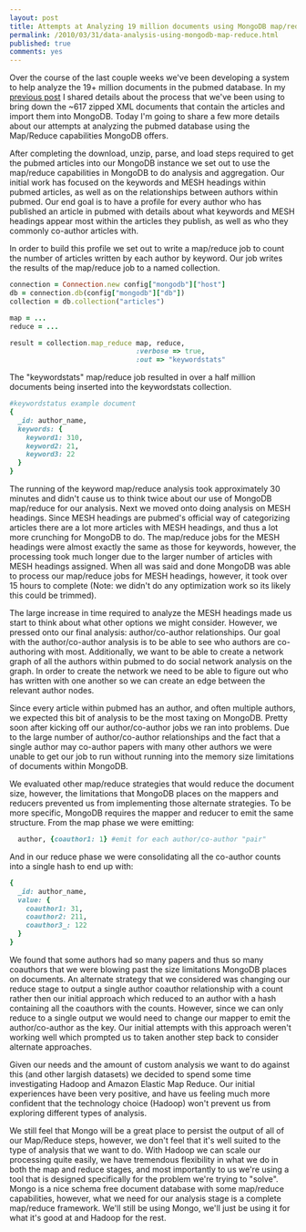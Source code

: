 ```yaml
---
layout: post
title: Attempts at Analyzing 19 million documents using MongoDB map/reduce
permalink: /2010/03/31/data-analysis-using-mongodb-map-reduce.html
published: true
comments: yes
---
```


Over the course of the last couple weeks we've been developing a system to help analyze the 19+ million documents in the pubmed database.  In my [previous post](/2010/03/18/large-scale-data-processing-with-mongodb.html) I shared details about the process that we've been using to bring down the ~617 zipped XML documents that contain the articles and import them into MongoDB.  Today I'm going to share a few more details about our attempts at analyzing the pubmed database using the Map/Reduce capabilities MongoDB offers.

After completing the download, unzip, parse, and load steps required to get the pubmed articles into our MongoDB instance we set out to use the map/reduce capabilities in MongoDB to do analysis and aggregation.  Our initial work has focused on the keywords and MESH headings within pubmed articles, as well as on the relationships between authors within pubmed.  Our end goal is to have a profile for every author who has published an article in pubmed with details about what keywords and MESH headings appear most within the articles they publish, as well as who they commonly co-author articles with.

In order to build this profile we set out to write a map/reduce job to count the number of articles written by each author by keyword.  Our job writes the results of the map/reduce job to a named collection.

``` ruby
connection = Connection.new config["mongodb"]["host"]
db = connection.db(config["mongodb"]["db"])
collection = db.collection("articles")

map = ...
reduce = ...

result = collection.map_reduce map, reduce, 
                               :verbose => true, 
                               :out => "keywordstats"
```

The "keywordstats" map/reduce job resulted in over a half million documents being inserted into the keywordstats collection. 

``` ruby
#keywordstatus example document
{ 
  _id: author_name, 
  keywords: { 
    keyword1: 310, 
    keyword2: 21, 
    keyword3: 22 
  }
}
```

The running of the keyword map/reduce analysis took approximately 30 minutes and didn't cause us to think twice about our use of MongoDB map/reduce for our analysis.  Next we moved onto doing analysis on MESH headings.  Since MESH headings are pubmed's official way of categorizing articles there are a lot more articles with MESH headings, and thus a lot more crunching for MongoDB to do.  The map/reduce jobs for the MESH headings were almost exactly the same as those for keywords, however, the processing took much longer due to the larger number of articles with MESH headings assigned.  When all was said and done MongoDB was able to process our map/reduce jobs for MESH headings, however, it took over 15 hours to complete (Note: we didn't do any optimization work so its likely this could be trimmed).

The large increase in time required to analyze the MESH headings made us start to think about what other options we might consider.  However, we pressed onto our final analysis: author/co-author relationships.  Our goal with the author/co-author analysis is to be able to see who authors are co-authoring with most.  Additionally, we want to be able to create a network graph of all the authors within pubmed to do social network analysis on the graph.  In order to create the network we need to be able to figure out who has written with one another so we can create an edge between the relevant author nodes.

Since every article within pubmed has an author, and often multiple authors, we expected this bit of analysis  to be the most taxing on MongoDB.  Pretty soon after kicking off our author/co-author jobs we ran into problems.  Due to the large number of author/co-author relationships and the fact that a single author may co-author papers with many other authors we were unable to get our job to run without running into the memory size limitations of documents within MongoDB.

We evaluated other map/reduce strategies that would reduce the document size, however, the limitations that MongoDB places on the mappers and reducers prevented us from implementing those alternate strategies.  To be more specific, MongoDB requires the mapper and reducer to emit the same structure.  From the map phase we were emitting:

``` ruby
  author, {coauthor1: 1} #emit for each author/co-author "pair"
```

And in our reduce phase we were consolidating all the co-author counts into a single hash to end up with:

``` ruby
{ 
  _id: author_name, 
  value: { 
    coauthor1: 31, 
    coauthor2: 211, 
    coauthor3_: 122
  }
}
```

We found that some authors had so many papers and thus so many coauthors that we were blowing past the size limitations MongoDB places on documents. An alternate strategy that we considered was changing our reduce stage to output a single author coauthor relationship with a count rather then our initial approach which reduced to an author with a hash containing all the coauthors with the counts.  However, since we can only reduce to a single output we would need to change our mapper to emit the author/co-author as the key.  Our initial attempts with this approach weren't working well which prompted us to taken another step back to consider alternate approaches.

Given our needs and the amount of custom analysis we want to do against this (and other largish datasets) we decided to spend some time investigating Hadoop and Amazon Elastic Map Reduce.  Our initial experiences have been very positive, and have us feeling much more confident that the technology choice (Hadoop) won't prevent us from exploring different types of analysis.  

We still feel that Mongo will be a great place to persist the output of all of our Map/Reduce steps, however, we don't feel that it's well suited to the type of analysis that we want to do.  With Hadoop we can scale our processing quite easily, we have tremendous flexibility in what we do in both the map and reduce stages, and most importantly to us we're using a tool that is designed specifically for the problem we're trying to "solve".  Mongo is a nice schema free document database with some map/reduce capabilities, however, what we need for our analysis stage is a complete map/reduce framework.  We'll still be using Mongo, we'll just be using it for what it's good at and Hadoop for the rest.